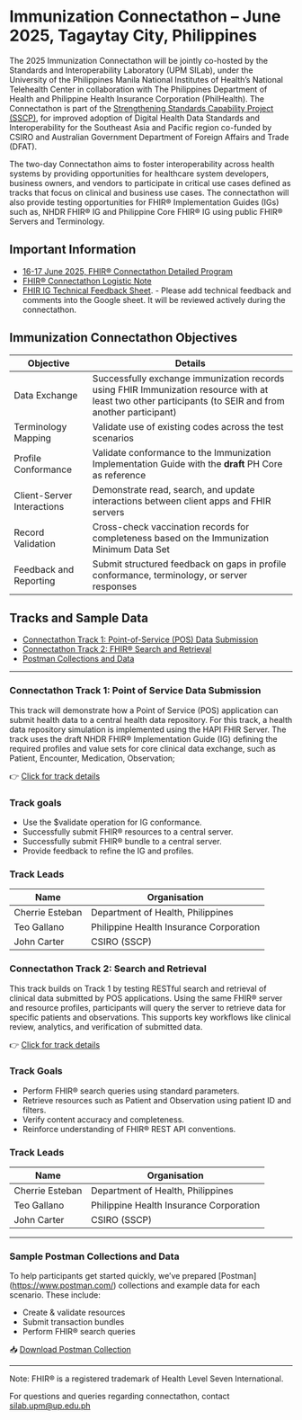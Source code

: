 # Immunization Connectathon – June 2025, Tagaytay City, Philippines

<!--![Connectathon_Graphic] (https://github.com/user-attachments/assets/1d6afce8-7200-45c0-a7ac-02913a0e1ba0)-->

The 2025 Immunization Connectathon will be jointly co-hosted by the Standards and Interoperability Laboratory (UPM SILab), under the University of the Philippines Manila National Institutes of Health’s National Telehealth Center in collaboration with The Philippines Department of Health and Philippine Health Insurance Corporation (PhilHealth). The Connectathon is part of the [Strengthening Standards Capability Project (SSCP)](https://sscp.health), for improved adoption of Digital Health Data Standards and Interoperability for the Southeast Asia and Pacific region co-funded by CSIRO and Australian Government Department of Foreign Affairs and Trade (DFAT).

The two-day Connectathon aims to foster interoperability across health systems by providing opportunities for healthcare system developers, business owners, and vendors to participate in critical use cases defined as tracks that focus on clinical and business use cases. The connectathon will also provide testing opportunities for FHIR® Implementation Guides (IGs) such as, NHDR FHIR® IG and Philippine Core FHIR® IG using public FHIR® Servers and Terminology. 

## Important Information

- [16-17 June 2025, FHIR® Connectathon Detailed Program](https://drive.google.com/file/d/1U6LA-6JnF8TOT14UTneaJ8qinVF2FG6L/view)
- [FHIR® Connectathon Logistic Note](https://docs.google.com/document/d/1gNo9n3zDkkLkM0lH3047BaK2q3t-Y2gyvlYvQ1_5fnw)
- [FHIR IG Technical Feedback Sheet](https://docs.google.com/spreadsheets/d/1FEyX8O-TSRJp9xOiwvb3-Jc_6K2GLbwwJtkGPNqSVI4/edit?usp=sharing). - Please add technical feedback and comments into the Google sheet. It will be reviewed actively during the connectathon. 

## Immunization Connectathon Objectives 

| Objective | Details | 
|-----------------|-----------------|
| Data Exchange      | Successfully exchange immunization records using FHIR Immunization resource with at least two other participants (to SEIR and from another participant) |
| Terminology Mapping  | Validate use of existing codes across the test scenarios |
| Profile Conformance  | Validate conformance to the Immunization Implementation Guide with the **draft** PH Core as reference |
| Client-Server Interactions  | Demonstrate read, search, and update interactions between client apps and FHIR servers|
| Record Validation  | Cross-check vaccination records for completeness based on the Immunization Minimum Data Set |
| Feedback and Reporting  | Submit structured feedback on gaps in profile conformance, terminology, or server responses |
  

## Tracks and Sample Data

- [Connectathon Track 1: Point-of-Service (POS) Data Submission](##connectathon-track-1-point-of-service-data-submission)
- [Connectathon Track 2: FHIR® Search and Retrieval](#connectathon-track-2-search-and-retrieval)
- [Postman Collections and Data](#sample-postman-collections-and-data)

---

### Connectathon Track 1: Point of Service Data Submission

This track will demonstrate how a Point of Service (POS) application can submit health data to a central health data repository. For this track, a health data repository simulation is implemented using the HAPI FHIR Server. The track uses the draft NHDR FHIR® Implementation Guide (IG) defining the required profiles and value sets for core clinical data exchange, such as Patient, Encounter, Medication, Observation; <!-- please review and add resources which are ready to use --> 

👉 [Click for track details](./track-1/) 

### Track goals

- Use the $validate operation for IG conformance.
- Successfully submit FHIR® resources to a central server.
- Successfully submit FHIR® bundle to a central server.
- Provide feedback to refine the IG and profiles.

### Track Leads

| Name  | Organisation    | 
|-----------------|-----------------|
| Cherrie Esteban      | Department of Health, Philippines |
| Teo Gallano      | Philippine Health Insurance Corporation |
| John Carter      | CSIRO (SSCP) |



### Connectathon Track 2: Search and Retrieval

This track builds on Track 1 by testing RESTful search and retrieval of clinical data submitted by POS applications. Using the same FHIR® server and resource profiles, participants will query the server to retrieve data for specific patients and observations. This supports key workflows like clinical review, analytics, and verification of submitted data.

👉 [Click for track details](./track-2/) 

### Track Goals

- Perform FHIR® search queries using standard parameters.
- Retrieve resources such as Patient and Observation using patient ID and filters.
- Verify content accuracy and completeness.
- Reinforce understanding of FHIR® REST API conventions.

### Track Leads

| Name  | Organisation    | 
|-----------------|-----------------|
| Cherrie Esteban      | Department of Health, Philippines |
| Teo Gallano      | Philippine Health Insurance Corporation |
| John Carter      | CSIRO (SSCP) |

---

### Sample Postman Collections and Data

To help participants get started quickly, we’ve prepared [Postman] (https://www.postman.com/) collections and example data for each scenario. These include:

- Create & validate resources
- Submit transaction bundles
- Perform FHIR® search queries

📥 [Download Postman Collection](./sample-data/fhir_resources_collection.json)

---

Note: FHIR® is a registered trademark of Health Level Seven International.  

For questions and queries regarding connectathon, contact silab.upm@up.edu.ph
